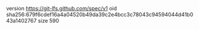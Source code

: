 version https://git-lfs.github.com/spec/v1
oid sha256:679f6cdef16a4a04520b49da39c2e4bcc3c78043c94594044d41b043a1402767
size 590
